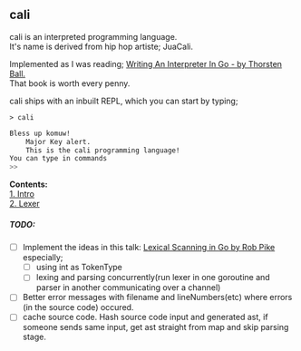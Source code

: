 ## cali          



cali is an interpreted programming language.           
It's name is derived from hip hop artiste; JuaCali.                                      

Implemented as I was reading; [Writing An Interpreter In Go - by Thorsten Ball.](https://interpreterbook.com/)   
That book is worth every penny.   

cali ships with an inbuilt REPL, which you can start by typing;             

`> cali`
```bash
Bless up komuw! 
	Major Key alert. 
	This is the cali programming language!
You can type in commands
>> 
```


**Contents:**          
[1. Intro](1.Intro.md)  
[2. Lexer](2.Lexing.md)  


##### TODO:
- [ ] Implement the ideas in this talk: [Lexical Scanning in Go by Rob Pike](https://www.youtube.com/watch?v=HxaD_trXwRE) especially;
  - [ ] using int as TokenType
  - [ ] lexing and parsing concurrently(run lexer in one goroutine and parser in another communicating over a channel)
- [ ] Better error messages with filename and lineNumbers(etc) where errors (in the source code) occured.
- [ ] cache source code. Hash source code input and generated ast, if someone sends same input, get ast straight from map and skip parsing stage.
